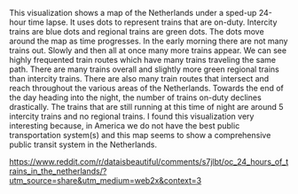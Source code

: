 This visualization shows a map of the Netherlands under a sped-up 24-hour time lapse.
It uses dots to represent trains that are on-duty.
Intercity trains are blue dots and regional trains are green dots.
The dots move around the map as time progresses.
In the early morning there are not many trains out.
Slowly and then all at once many more trains appear.
We can see highly frequented train routes which have many trains traveling the same path.
There are many trains overall and slightly more green regional trains than intercity trains.
There are also many train routes that intersect and reach throughout the various areas of the Netherlands.
Towards the end of the day heading into the night, the number of trains on-duty declines drastically.
The trains that are still running at this time of night are around 5 intercity trains and no regional trains. 
I found this visualization very interesting because, in America we do not have the best public transportation system(s) and this map seems to show a comprehensive public transit system in the Netherlands.

https://www.reddit.com/r/dataisbeautiful/comments/s7jlbt/oc_24_hours_of_trains_in_the_netherlands/?utm_source=share&utm_medium=web2x&context=3